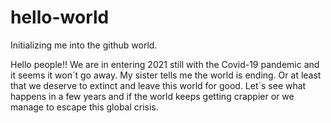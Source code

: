 # hello-world
Initializing me into the github world.

Hello people!!
We are in entering 2021 still with the Covid-19 pandemic and it seems it won´t go away.
My sister tells me the world is ending. Or at least that we deserve to extinct and leave this world for good. Let´s see what happens in a few years and if the world keeps getting crappier or we manage to escape this global crisis. 
